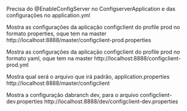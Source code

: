 Precisa do @EnableConfigServer no ConfigserverApplication e das configurações no application.yml


Mostra as configurações da aplicação configclient do profile prod no formato properties, oque tem na master
http://localhost:8888/master/configclient-prod.properties

Mostra  as configurações da aplicação configclient do profile prod no formato yaml, oque tem  na master
http://localhost:8888/configclient-prod.yml

Mostra qual será o arquivo que irá padrão, application.properties
http://localhost:8888/master/configclient

Mostra a configuração dabranch dev, para o arquivo configclient-dev.properties
http://localhost:8888/dev/configclient-dev.properties